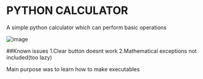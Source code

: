 # PYTHON CALCULATOR
A simple python calculator which can perform basic operations

![image](https://github.com/rishicds/pycalc/assets/124495375/d24a3823-7e11-4b02-8f01-20eaea3ead70)

##Known issues
1.Clear button doesnt work
2.Mathematical exceptions not included(too lazy)

Main purpose was to learn how to make executables
